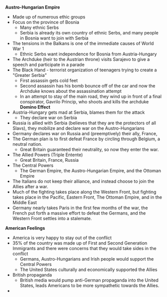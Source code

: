 **Austro-Hungarian Empire**
- Made up of numerous ethic groups
- Focus on the province of Bosnia
	- Many ethnic Serbs
	- Serbia is already its own country of ethnic Serbs, and many people in Bosnia want to join with Serbia
- The tensions in the Balkans is one of the immediate causes of World War 1
	- Ethnic Serbs want independence for Bosnia from Austria-Hungary
- The Archduke (heir to the Austrian throne) visits Sarajevo to give a speech and participate in a parade
- The Black Hand - terrorist organization of teenagers trying to create a "Greater Serbia"
	- First assassin gets cold feet
	- Second assassin has his bomb bounce off of the car and now the Archduke knows about the assassination attempt
	- In an attempt to stay of the main road, they wind up in front of a final conspirator, Gavrilo Princip, who shoots and kills the archduke
**Domino Effect**
- Austria-Hungary gets mad at Serbia, blames them for the attack
	- They declare war on Serbia
- Russia is allied with Serbia (believes that they are the protectors of all Slavs), they mobilize and declare war on the Austro-Hungarians
- Germany declares war on Russia and (preemptively) their ally, France,  
- The German plan is to first defeat France by circling through Belgium, a neutral nation. 
	- Great Britain guaranteed their neutrality, so now they enter the war. 
- The Allied Powers (Triple Entente)
	- Great Britain, France, Russia
- The Central Powers
	- The German Empire, the Austro-Hungarian Empire, and the Ottoman Empire
- The Italians do not keep their alliance, and instead choose to join the Allies after a war. 
- Much of the fighting takes place along the Western Front, but fighting takes place in the Pacific, Eastern Front, The Ottoman Empire, and in the Middle East
- Germany nearly takes Paris in the first few months of the war, the French put forth a massive effort to defeat the Germans, and the Western Front settles into a stalemate. 

**American Feelings**
- America is very happy to stay out of the conflict 
- 35% of the country was made up of First and Second Generation Immigrants and there were concerns that they would take sides in the conflict
	- Germans, Austro-Hungarians and Irish people would support the Central Powers
	- The United States culturally and economically supported the Allies
- British propaganda
	- British media would pump anti-German propaganda into the United States, leads Americans to be more sympathetic towards the Allies. 
- 
